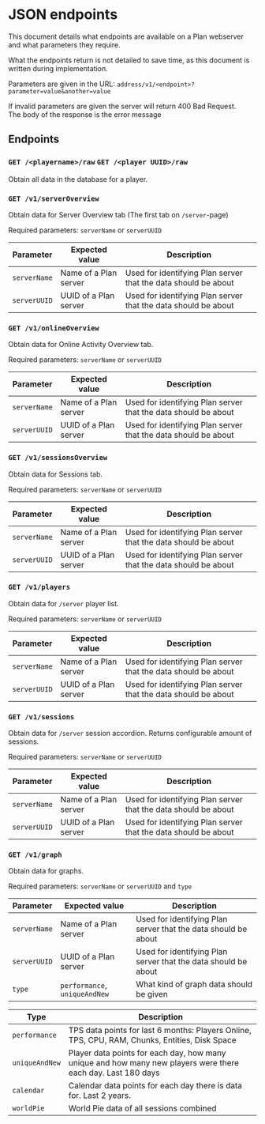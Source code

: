 # JSON endpoints

This document details what endpoints are available on a Plan webserver and what parameters they require.

What the endpoints return is not detailed to save time, as this document is written during implementation.

Parameters are given in the URL: `address/v1/<endpoint>?parameter=value&another=value`

If invalid parameters are given the server will return 400 Bad Request.  
The body of the response is the error message

## Endpoints

### `GET /<playername>/raw` `GET /<player UUID>/raw`

Obtain all data in the database for a player.

### `GET /v1/serverOverview`

Obtain data for Server Overview tab (The first tab on `/server`-page)

Required parameters: `serverName` or `serverUUID`

Parameter|Expected value|Description
--|--|--
`serverName` | Name of a Plan server | Used for identifying Plan server that the data should be about
`serverUUID` | UUID of a Plan server | Used for identifying Plan server that the data should be about

### `GET /v1/onlineOverview`

Obtain data for Online Activity Overview tab.

Required parameters: `serverName` or `serverUUID`

Parameter|Expected value|Description
--|--|--
`serverName` | Name of a Plan server | Used for identifying Plan server that the data should be about
`serverUUID` | UUID of a Plan server | Used for identifying Plan server that the data should be about

### `GET /v1/sessionsOverview`

Obtain data for Sessions tab.

Required parameters: `serverName` or `serverUUID`

Parameter|Expected value|Description
--|--|--
`serverName` | Name of a Plan server | Used for identifying Plan server that the data should be about
`serverUUID` | UUID of a Plan server | Used for identifying Plan server that the data should be about

### `GET /v1/players`

Obtain data for `/server` player list.

Required parameters: `serverName` or `serverUUID`

Parameter|Expected value|Description
--|--|--
`serverName` | Name of a Plan server | Used for identifying Plan server that the data should be about
`serverUUID` | UUID of a Plan server | Used for identifying Plan server that the data should be about

### `GET /v1/sessions`

Obtain data for `/server` session accordion. Returns configurable amount of sessions.

Required parameters: `serverName` or `serverUUID`

Parameter|Expected value|Description
--|--|--
`serverName` | Name of a Plan server | Used for identifying Plan server that the data should be about
`serverUUID` | UUID of a Plan server | Used for identifying Plan server that the data should be about

### `GET /v1/graph`

Obtain data for graphs.

Required parameters: `serverName` or `serverUUID` and `type`

Parameter|Expected value|Description
--|--|--
`serverName` | Name of a Plan server | Used for identifying Plan server that the data should be about
`serverUUID` | UUID of a Plan server | Used for identifying Plan server that the data should be about
`type` | `performance`, `uniqueAndNew` | What kind of graph data should be given

Type | Description
-- | --
`performance` | TPS data points for last 6 months: Players Online, TPS, CPU, RAM, Chunks, Entities, Disk Space
`uniqueAndNew` | Player data points for each day, how many unique and how many new players were there each day. Last 180 days
`calendar` | Calendar data points for each day there is data for. Last 2 years.
`worldPie` | World Pie data of all sessions combined

